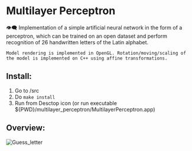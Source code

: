 # Multilayer Perceptron
👁️‍🗨️ Implementation of a simple artificial neural network in the form of a perceptron, which can be trained on an open dataset and perform recognition of 26 handwritten letters of the Latin alphabet.

```Model rendering is implemented in OpenGL. Rotation/moving/scaling of the model is implemented on C++ using affine transformations.```

## Install:
1. Go to /src
2. Do ```make install```
3. Run from Desctop icon (or run executable ${PWD}/multilayer_perceptron/MultilayerPerceptron.app)

## Overview:

![Guess_letter](img/gues_letter.gif)
